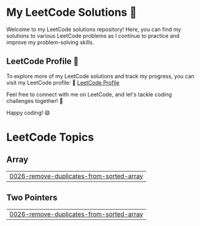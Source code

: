 # My LeetCode Solutions 🎯

Welcome to my LeetCode solutions repository! Here, you can find my solutions to various LeetCode problems as I continue to practice and improve my problem-solving skills.

## LeetCode Profile 🚀

To explore more of my LeetCode solutions and track my progress, you can visit my LeetCode profile:
🔗 [LeetCode Profile](https://leetcode.com/aroy3/)

Feel free to connect with me on LeetCode, and let's tackle coding challenges together! 💪

Happy coding! 😄

<!---LeetCode Topics Start-->
# LeetCode Topics
## Array
|  |
| ------- |
| [0026-remove-duplicates-from-sorted-array](https://github.com/Aishwarya11roy/LeetCode/tree/master/0026-remove-duplicates-from-sorted-array) |
## Two Pointers
|  |
| ------- |
| [0026-remove-duplicates-from-sorted-array](https://github.com/Aishwarya11roy/LeetCode/tree/master/0026-remove-duplicates-from-sorted-array) |
<!---LeetCode Topics End-->
